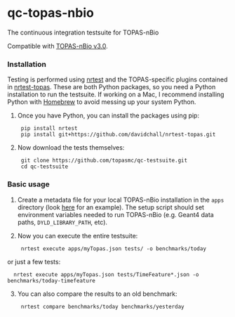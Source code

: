 # qc-topas-nbio
The continuous integration testsuite for TOPAS-nBio

Compatible with [TOPAS-nBio v3.0](https://opentopas.github.io).

### Installation
Testing is performed using [nrtest](https://github.com/davidchall/nrtest) and the TOPAS-specific plugins contained in [nrtest-topas](https://github.com/davidchall/nrtest-topas).
These are both Python packages, so you need a Python installation to run the testsuite.
If working on a Mac, I recommend installing Python with [Homebrew](http://brew.sh) to avoid messing up your system Python.

1. Once you have Python, you can install the packages using pip:

        pip install nrtest
        pip install git+https://github.com/davidchall/nrtest-topas.git

2. Now download the tests themselves:

        git clone https://github.com/topasmc/qc-testsuite.git
        cd qc-testsuite
    
### Basic usage
1. Create a metadata file for your local TOPAS-nBio installation in the `apps` directory (look [here](https://github.com/topasmc/qc-testsuite/blob/master/apps/topas-1.0-beta8.json) for an example).
The setup script should set environment variables needed to run TOPAS-nBio (e.g. Geant4 data paths, `DYLD_LIBRARY_PATH`, etc).

2. Now you can execute the entire testsuite:

        nrtest execute apps/myTopas.json tests/ -o benchmarks/today
        
  or just a few tests:
        
      nrtest execute apps/myTopas.json tests/TimeFeature*.json -o benchmarks/today-timefeature
        
3. You can also compare the results to an old benchmark:

        nrtest compare benchmarks/today benchmarks/yesterday

